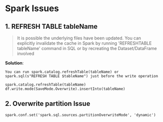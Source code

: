 # Spark Issues

## 1.  REFRESH TABLE tableName

> It is possible the underlying files have been updated. You can explicitly invalidate the cache in Spark by running 'REFRESHTABLE tableName' command in SQL or by recreating the Dataset/DataFrame involved

**Solution**:

```
You can run spark.catalog.refreshTable(tableName) or spark.sql(s"REFRESH TABLE $tableName") just before the write operation

spark.catalog.refreshTable(tableName)
df.write.mode(SaveMode.Overwrite).insertInto(tableName)
```

## 2. Overwrite partition Issue

```
spark.conf.set('spark.sql.sources.partitionOverwriteMode', 'dynamic')
```
